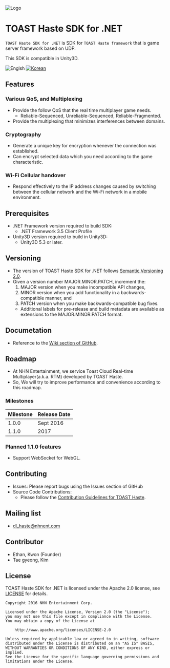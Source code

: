 ![Logo](https://cloud.githubusercontent.com/assets/4951898/19913850/7bf34c04-a0e9-11e6-877d-8292a93b9a2a.png)

# TOAST Haste SDK for .NET
`TOAST Haste SDK for .NET` is SDK for `TOAST Haste framework` that is game server framework based on UDP.

This SDK is compatible in Unity3D.

![Englsh](https://img.shields.io/badge/Language-English-lightgrey.svg) 
[![Korean](https://img.shields.io/badge/Language-Korean-blue.svg)](README_KR.md)

## Features
### Various QoS, and Multiplexing
- Provide the follow QoS that the real time multiplayer game needs.
    - Reliable-Sequenced, Unreliable-Sequenced, Reliable-Fragmented.
- Provide the multiplexing that minimizes interferences between domains.

### Cryptography
- Generate a unique key for encryption whenever the connection was established.
- Can encrypt selected data which you need according to the game characteristic.

### Wi-Fi Cellular handover
- Respond effectively to the IP address changes caused by switching between the cellular network and the Wi-Fi network in a mobile environment.

## Prerequisites
- .NET Framework version required to build SDK:
    - .NET Framework 3.5 Client Profile
- Unity3D version required to build in Unity3D:
    - Unity3D 5.3 or later.

## Versioning
- The version of TOAST Haste SDK for .NET follows [Semantic Versioning 2.0](http://semver.org/).
- Given a version number MAJOR.MINOR.PATCH, increment the:
    1. MAJOR version when you make incompatible API changes,
    2. MINOR version when you add functionality in a backwards-compatible manner, and
    3. PATCH version when you make backwards-compatible bug fixes.
    - Additional labels for pre-release and build metadata are available as extensions to the MAJOR.MINOR.PATCH format.

## Documetation
- Reference to the [Wiki section of GitHub](https://github.com/nhnent/toast-haste.sdk.dotnet/wiki).

## Roadmap
- At NHN Entertainment, we service Toast Cloud Real-time Multiplayer(a.k.a. RTM) developed by TOAST Haste.
- So, We will try to improve performance and convenience according to this roadmap.

### Milestones

|Milestone|Release Date|
|---------|------------|
|1.0.0    |   Sept 2016|
|1.1.0    | 2017 |

### Planned 1.1.0 features
- Support WebSocket for WebGL.

## Contributing
- Issues: Please report bugs using the Issues section of GitHub
- Source Code Contributions:
    - Please follow the [Contribution Guidelines for TOAST Haste](./CONTRIBUTING.md).

## Mailing list
- dl_haste@nhnent.com

## Contributor
- Ethan, Kwon (Founder)
- Tae gyeong, Kim

## License
TOAST Haste SDK for .NET is licensed under the Apache 2.0 license, see [LICENSE](LICENSE.txt) for details.
```
Copyright 2016 NHN Entertainment Corp.

Licensed under the Apache License, Version 2.0 (the "License");
you may not use this file except in compliance with the License.
You may obtain a copy of the License at

    http://www.apache.org/licenses/LICENSE-2.0

Unless required by applicable law or agreed to in writing, software
distributed under the License is distributed on an "AS IS" BASIS,
WITHOUT WARRANTIES OR CONDITIONS OF ANY KIND, either express or implied.
See the License for the specific language governing permissions and
limitations under the License.

```